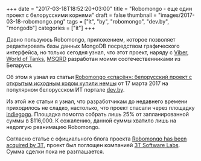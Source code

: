 +++
date = "2017-03-18T18:52:20+03:00"
title = "Robomongo - еще один проект с белорусскими корнями"
draft = false
thumbnail = "images/2017-03-18-robomongo.png"
tags = ["it", "by", "robomongo", "dev.by", "mongodb"]
categories = ["it"]
+++

Давно пользуюсь Robomongo, приложением, которое позволяет редактировать базы данных MongoDB посредством графического интерфейса,
но только сегодня узнал, что этот проект, наряду с [Viber](https://www.viber.com), [World of Tanks](http://worldoftanks.ru/), [MSQRD](http://msqrd.me/) разработан
моими соотечественниками из Беларуси.

Об этом я узнал из статьи [Robomongo «спасён»: белорусский проект с открытым исходным кодом купили немцы](https://dev.by/lenta/main/r-spasyon) от 17 марта 2017 на популярном белорусском ИТ портале [dev.by](http://dev.by).

Из этой же статьи я узнал, что разработчикам до недавнего времени приходилось не сладко, настолько, что проект спасали через площадку [indiegogo](http://indiegogo.com). Площадка помогла собрать лишь 25% от запланированной суммы в $116,000. К сожалению, данной суммы хватило лишь на недолгую реанимацию Robomongo.

Согласно статье с официального блога проекта [Robomongo has been acquired by 3T](http://blog.robomongo.org/robomongo-has-been-acquired-by-3t/), проект был поглощен компанией [3T Software Labs](https://studio3t.com/). Сумма сделки пока не разглашается.
